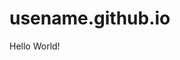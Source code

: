 # usename.github.io
<html lang="en">
<head>
	<meta charset="UTF-8">
	<meta http-equiv="X-UA-Compatible" content="IE=edge">
	<meta name="viewport" content="width=device-width, initial-scale=1.0">
	<title>hello world</title>
</head>
<body>
  <p>Hello World!</p>
</body>
</html>
